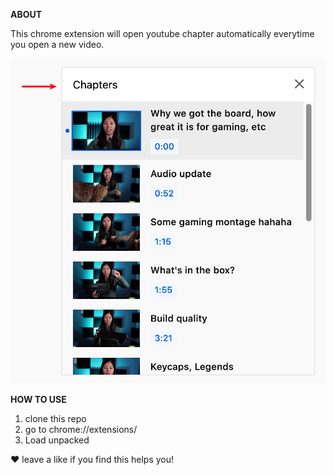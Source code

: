 **ABOUT**

This chrome extension will open youtube chapter automatically everytime you open a new video.

![image](https://github.com/eret9616/show_youtube_chapter/blob/master/assets/chapter.png)

**HOW TO USE** 
1. clone this repo
2. go to chrome://extensions/
3. Load unpacked

❤ leave a like if you find this helps you!